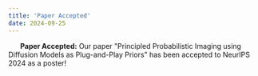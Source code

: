 ```yaml
---
title: 'Paper Accepted'
date: 2024-09-25
---
```


&nbsp;&nbsp;&nbsp;&nbsp;&nbsp; **Paper Accepted:** Our paper "Principled Probabilistic Imaging using Diffusion Models as Plug-and-Play Priors" has been accepted to NeurIPS 2024 as a poster!